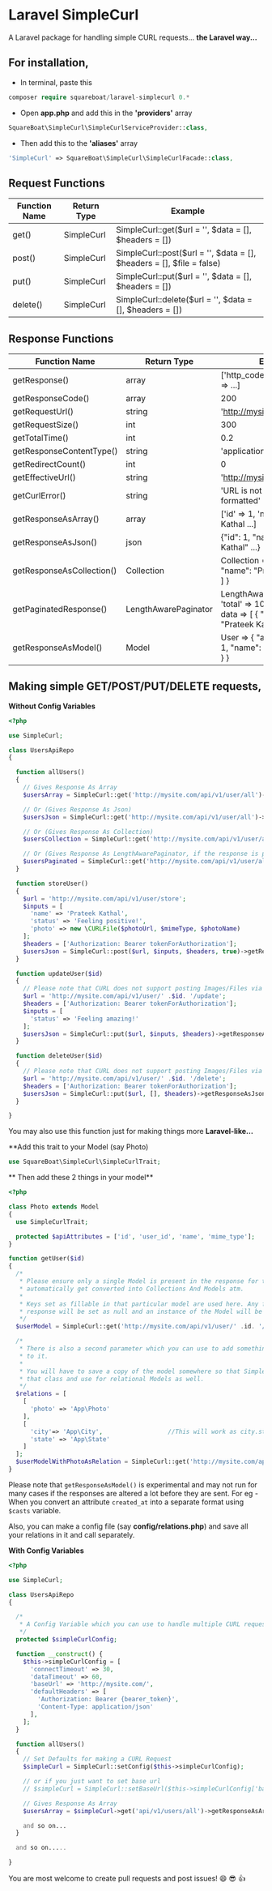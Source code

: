 # Laravel SimpleCurl
A Laravel package for handling simple CURL requests... **the Laravel way...**

## For installation,

* In terminal, paste this
```php
composer require squareboat/laravel-simplecurl 0.*
```

* Open **app.php** and add this in the **'providers'** array
```php
SquareBoat\SimpleCurl\SimpleCurlServiceProvider::class,
```

* Then add this to the **'aliases'** array
```php
'SimpleCurl' => SquareBoat\SimpleCurl\SimpleCurlFacade::class,
```

## Request Functions

|         Function Name          |     Return Type    |                                 Example                                   |
|             ---                |       ---          |                                   ---                                     |
|            get()               |     SimpleCurl     |            SimpleCurl::get($url = '', $data = [], $headers = [])          |
|           post()               |     SimpleCurl     |   SimpleCurl::post($url = '', $data = [], $headers = [], $file = false)   |
|            put()               |     SimpleCurl     |           SimpleCurl::put($url = '', $data = [], $headers = [])           |
|          delete()              |     SimpleCurl     |         SimpleCurl::delete($url = '', $data = [], $headers = [])          |

## Response Functions
|         Function Name          |     Return Type    |                                 Example                                   |
|             ---                |        ---         |                                   ---                                     |
|        getResponse()           |        array       |                 ['http_code' => 200, 'result' => ...]                     |
|        getResponseCode()       |        array       |                                   200                                     |
|        getRequestUrl()         |       string       |                      'http://mysite.com/api/v1/....'                      |
|        getRequestSize()        |        int         |                                   300                                     |
|        getTotalTime()          |        int         |                                   0.2                                     |
|    getResponseContentType()    |       string       |                             'application/json'                            |
|       getRedirectCount()       |        int         |                                    0                                      |
|       getEffectiveUrl()        |       string       |                       'http://mysite.com/api/v1/....'                     |
|         getCurlError()         |       string       |                       'URL is not properly formatted'                     |
|     getResponseAsArray()       |       array        |                 ['id' => 1, 'name' => Prateek Kathal ...]                 |
|     getResponseAsJson()        |       json         |                 {"id": 1, "name": "Prateek Kathal" ...}                   |
|   getResponseAsCollection()    |    Collection      |     Collection => { [ 0 => {"id": 1, "name": "Prateek Kathal" }... ] }    |
|   getPaginatedResponse()       |LengthAwarePaginator| LengthAwarePaginator => { 'total' => 10, per_page => 10, data => [ { "id": 1, "name": "Prateek Kathal" }... } ] |
|    getResponseAsModel()        |     Model          |      User => { "attributes" : { "id": 1, "name": "Prateek Kathal" } }     |

## Making simple **GET/POST/PUT/DELETE** requests,

**Without Config Variables**
```php
<?php

use SimpleCurl;

class UsersApiRepo
{

  function allUsers()
  {
    // Gives Response As Array
    $usersArray = SimpleCurl::get('http://mysite.com/api/v1/user/all')->getResponseAsArray();

    // Or (Gives Response As Json)
    $usersJson = SimpleCurl::get('http://mysite.com/api/v1/user/all')->getResponseAsJson();

    // Or (Gives Response As Collection)
    $usersCollection = SimpleCurl::get('http://mysite.com/api/v1/user/all')->getResponseAsCollection();

    // Or (Gives Response As LengthAwarePaginator, if the response is paginated)
    $usersPaginated = SimpleCurl::get('http://mysite.com/api/v1/user/all')->getPaginatedResponse();
  }

  function storeUser()
  {
    $url = 'http://mysite.com/api/v1/user/store';
    $inputs = [
      'name' => 'Prateek Kathal',
      'status' => 'Feeling positive!',
      'photo' => new \CURLFile($photoUrl, $mimeType, $photoName)
    ];
    $headers = ['Authorization: Bearer tokenForAuthorization'];
    $usersJson = SimpleCurl::post($url, $inputs, $headers, true)->getResponseAsJson();
  }

  function updateUser($id)
  {
    // Please note that CURL does not support posting Images/Files via PUT requests.
    $url = 'http://mysite.com/api/v1/user/' .$id. '/update';
    $headers = ['Authorization: Bearer tokenForAuthorization'];
    $inputs = [
      'status' => 'Feeling amazing!'
    ];
    $usersJson = SimpleCurl::put($url, $inputs, $headers)->getResponseAsJson();
  }

  function deleteUser($id)
  {
    // Please note that CURL does not support posting Images/Files via PUT requests.
    $url = 'http://mysite.com/api/v1/user/' .$id. '/delete';
    $headers = ['Authorization: Bearer tokenForAuthorization'];
    $usersJson = SimpleCurl::put($url, [], $headers)->getResponseAsJson();
  }

}
```

You may also use this function just for making things more **Laravel-like...**

**Add this trait to your Model (say Photo)
```php
use SquareBoat\SimpleCurl\SimpleCurlTrait;
```

** Then add these 2 things in your model**
```php
<?php

class Photo extends Model
{
  use SimpleCurlTrait;

  protected $apiAttributes = ['id', 'user_id', 'name', 'mime_type'];
}
```

```php
function getUser($id)
{
  /*
   * Please ensure only a single Model is present in the response for this. Multiple rows will not be
   * automatically get converted into Collections And Models atm.
   *
   * Keys set as fillable in that particular model are used here. Any fillable key, not present in the
   * response will be set as null and an instance of the Model will be returned.
   */
  $userModel = SimpleCurl::get('http://mysite.com/api/v1/user/' .id. '/get/')->getResponseAsModel('App\User')

  /*
   * There is also a second parameter which you can use to add something from the response as a relation
   * to it.
   *
   * You will have to save a copy of the model somewhere so that SimpleCurl can get apiAttributes/fillable fields from
   * that class and use for relational Models as well.
   */
  $relations = [
    [
      'photo' => 'App\Photo'
    ],
    [
      'city'=> 'App\City',                  //This will work as city.state and give state as a relation to city
      'state' => 'App\State'
    ]
  ];
  $userModelWithPhotoAsRelation = SimpleCurl::get('http://mysite.com/api/v1/user/' .id. '/get/')->getResponseAsModel('App\User', $relations);
}
```

Please note that `getResponseAsModel()` is experimental and may not run for many cases if the responses are altered a lot before they are sent. For eg - When you convert an attribute `created_at` into a separate format using `$casts` variable.

Also, you can make a config file (say **config/relations.php**) and save all your relations in it and call separately.

**With Config Variables**
```php
<?php

use SimpleCurl;

class UsersApiRepo
{

  /*
   * A Config Variable which you can use to handle multiple CURL requests...
   */
  protected $simpleCurlConfig;

  function __construct() {
    $this->simpleCurlConfig = [
      'connectTimeout' => 30,
      'dataTimeout' => 60,
      'baseUrl' => 'http://mysite.com/',
      'defaultHeaders' => [
        'Authorization: Bearer {bearer_token}',
        'Content-Type: application/json'
      ],
    ];
  }

  function allUsers()
  {
    // Set Defaults for making a CURL Request
    $simpleCurl = SimpleCurl::setConfig($this->simpleCurlConfig);

    // or if you just want to set base url
    // $simpleCurl = SimpleCurl::setBaseUrl($this->simpleCurlConfig['baseUrl']);

    // Gives Response As Array
    $usersArray = $simpleCurl->get('api/v1/users/all')->getResponseAsArray();

    and so on...
  }

  and so on.....

}
```

You are most welcome to create pull requests and post issues! :smile: :sunglasses: :+1:
